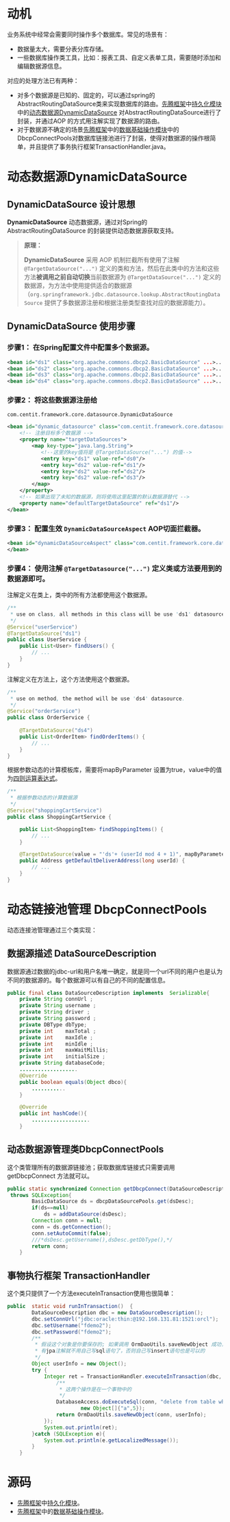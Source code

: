 # 动机
业务系统中经常会需要同时操作多个数据库。常见的场景有：

 - 数据量太大，需要分表分库存储。
 - 一些数据库操作类工具，比如：报表工具、自定义表单工具，需要随时添加和编辑数据源信息。

对应的处理方法已有两种：

 - 对多个数据源是已知的、固定的，可以通过spring的AbstractRoutingDataSource类来实现数据库的路由。[先腾框架](https://ndxt.github.io/)中[持久化模块](https://github.com/ndxt/centit-persistence)中的[动态数据源DynamicDataSource](https://github.com/ndxt/centit-persistence/tree/master/centit-persistence-core/src/main/java/com/centit/framework/core/datasource) 对AbstractRoutingDataSource进行了封装，并通过AOP 的方式用注解实现了数据源的路由。
 - 对于数据源不确定的场景[先腾框架](https://ndxt.github.io/)中的[数据基础操作模块](https://github.com/ndxt/centit-commons/blob/master/centit-database-datasource)中的DbcpConnectPools对数据库链接池进行了封装，使得对数据源的操作根简单，并且提供了事务执行框架TransactionHandler.java。


#  动态数据源DynamicDataSource

## DynamicDataSource 设计思想
**DynamicDataSource** 动态数据源，通过对Spring的AbstractRoutingDataSource 的封装提供动态数据源获取支持。

> **原理：**
> 
> **DynamicDataSource** 采用 AOP 机制拦截所有使用了注解 `@TargetDataSource("...")` 定义的类和方法，然后在此类中的方法和这些方法**被调用之前自动切换**当前数据源为 `@TargetDataSource("...")` 定义的数据源，为方法中使用提供适合的数据源（`org.springframework.jdbc.datasource.lookup.AbstractRoutingDataSource` 提供了多数据源注册和根据注册类型查找对应的数据源能力）。


## DynamicDataSource 使用步骤

### 步骤1： 在Spring配置文件中配置多个数据源。
```xml
<bean id="ds1" class="org.apache.commons.dbcp2.BasicDataSource" ...>...</bean>
<bean id="ds2" class="org.apache.commons.dbcp2.BasicDataSource" ...>...</bean>
<bean id="ds3" class="org.apache.commons.dbcp2.BasicDataSource" ...>...</bean>
<bean id="ds4" class="org.apache.commons.dbcp2.BasicDataSource" ...>...</bean>
```

### 步骤2： 将这些数据源注册给 
`com.centit.framework.core.datasource.DynamicDataSource`
```xml
<bean id="dynamic_datasource" class="com.centit.framework.core.datasource.DynamicDataSource">
    <!-- 注册目标多个数据源 -->
	<property name="targetDataSources">  
		<map key-type="java.lang.String">
		   <!--这里的key值将是 @TargetDataSource("...") 的值-->  
		   <entry key="ds1" value-ref="ds0"/> 
		   <entry key="ds2" value-ref="ds1"/>
		   <entry key="ds2" value-ref="ds2"/>
		   <entry key="ds2" value-ref="ds3"/>
		</map>  
    </property>
    <!-- 如果出现了未知的数据源，则将使用这里配置的默认数据源替代 -->
    <property name="defaultTargetDataSource" ref="ds1"/>  
</bean>
```

### 步骤3： 配置生效 `DynamicDataSourceAspect` AOP切面拦截器。
```xml
<bean id="dynamicDataSourceAspect" class="com.centit.framework.core.datasource.DynamicDataSourceAspect">
</bean>
```

### 步骤4： 使用注解 `@TargetDatasource("...")` 定义类或方法要用到的数据源即可。
注解定义在类上，类中的所有方法都使用这个数据源。
```java
/** 
 * use on class, all methods in this class will be use 'ds1' datasource.
 */
@Service("userService")
@TargetDataSource("ds1")
public class UserService {
    public List<User> findUsers() {
        // ...
    }
}
```
注解定义在方法上，这个方法使用这个数据源。
```java
/** 
 * use on method, the method will be use 'ds4' datasource.
 */
@Service("orderService")
public class OrderService {
    
    @TargetDataSource("ds4")
    public List<OrderItem> findOrderItems() {
        // ...
    }
}
```
根据参数动态的计算模板库，需要将mapByParameter 设置为true，value中的值为[四则运算表达式](https://blog.csdn.net/code_fan/article/details/81352458)。
```java
/** 
 * 根据参数动态的计算数据源
 */
@Service("shoppingCartService")
public class ShoppingCartService {

    public List<ShoppingItem> findShoppingItems() {
        // ...
    }    

    @TargetDataSource(value = "'ds'+ (userId mod 4 + 1)", mapByParameter = true)
    public Address getDefaultDeliverAddress(long userId) {
        // ...
    }
}
```

# 动态链接池管理 DbcpConnectPools
动态连接池管理通过三个类实现：
## 数据源描述 DataSourceDescription
数据源通过数据的jdbc-url和用户名唯一确定，就是同一个url不同的用户也是认为不同的数据源的。每个数据源可以有自己的不同的配置信息。
```java
public final class DataSourceDescription implements  Serializable{
    private String connUrl ;
    private String username ;
    private String driver ;
    private String password ;
    private DBType dbType;
    private int    maxTotal ;
    private int    maxIdle ;
    private int    minIdle ;
    private int    maxWaitMillis;
    private int    initialSize ;
    private String databaseCode;
    ...................
    @Override
    public boolean equals(Object dbco){
        ...........
    }

    @Override
    public int hashCode(){
        ...................
    }
```
## 动态数据源管理类DbcpConnectPools
这个类管理所有的数据源链接池；获取数据库链接式只需要调用 getDbcpConnect 方法就可以。
```java
public static synchronized Connection getDbcpConnect(DataSourceDescription dsDesc)
 throws SQLException{
        BasicDataSource ds = dbcpDataSourcePools.get(dsDesc);
        if(ds==null)
            ds = addDataSource(dsDesc);
        Connection conn = null;
        conn = ds.getConnection();
        conn.setAutoCommit(false);  
        ///*dsDesc.getUsername(),dsDesc.getDbType(),*/
        return conn;
    }
```

## 事物执行框架 TransactionHandler
这个类只提供了一个方法executeInTransaction使用也很简单：
```java
public  static void runInTransaction()  {
        DataSourceDescription dbc = new DataSourceDescription();
        dbc.setConnUrl("jdbc:oracle:thin:@192.168.131.81:1521:orcl");
        dbc.setUsername("fdemo2");
        dbc.setPassword("fdemo2");
        /**
         * 假设这个对象是你要保存的; 如果调用 OrmDaoUtils.saveNewObject 成功，这个对象上必须有jpa注解
         * 有jpa注解就不用自己写sql语句了，否则自己写insert语句也是可以的
         */
        Object userInfo = new Object();
        try {
            Integer ret = TransactionHandler.executeInTransaction(dbc, (conn) -> {
                /**
                 * 这两个操作是在一个事物中的
                 */
                DatabaseAccess.doExecuteSql(conn, "delete from table where a=? and b=?",
                        new Object[]{"a",5});
                return OrmDaoUtils.saveNewObject(conn, userInfo);
            });
            System.out.println(ret);
        }catch (SQLException e){
            System.out.println(e.getLocalizedMessage());
        }
    }
```

# 源码

 - [先腾框架](https://ndxt.github.io/)中[持久化模块](https://github.com/ndxt/centit-persistence)。
 - [先腾框架](https://ndxt.github.io/)中的[数据基础操作模块](https://github.com/ndxt/centit-commons/blob/master/centit-database-datasource)。